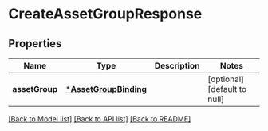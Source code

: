# CreateAssetGroupResponse

## Properties
Name | Type | Description | Notes
------------ | ------------- | ------------- | -------------
**assetGroup** | [***AssetGroupBinding**](AssetGroupBinding.md) |  | [optional] [default to null]

[[Back to Model list]](../README.md#documentation-for-models) [[Back to API list]](../README.md#documentation-for-api-endpoints) [[Back to README]](../README.md)


